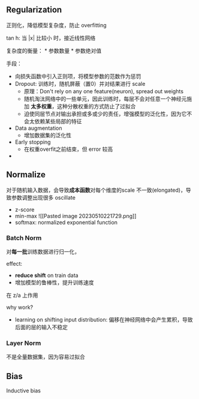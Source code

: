 


## Regularization
正则化，降低模型复杂度，防止 overfitting

tan h: 当 |x| 比较小 时，接近线性网络

复杂度的衡量： 
	* 参数数量
	* 参数绝对值

手段：
* 向损失函数中引入正则项，将模型参数的范数作为惩罚
* Dropout: 训练时，随机屏蔽（置0）并对结果进行 scale
	* 原理：Don't rely on any one feature(neuron), spread out weights
	* 随机淘汰网络中的一些单元，因此训练时，每层不会对任意一个神经元施加 **太多权重**，这种分散权重的方式防止了过拟合
	*  迫使同层节点对输出承担或多或少的责任，增强模型的泛化性，因为它不会太依赖某些局部的特征
* Data augmentation
	* 增加数据集的泛化性
* Early stopping 
	* 在权重overfit之前结束，但 error 较高
* 


## Normalize
对于随机输入数据，会导致**成本函数**对每个维度的scale 不一致(elongated)，导致参数调整出现很多 oscillate

* z-score
* min-max
	![[Pasted image 20230510221729.png]]
* softmax: normalized exponential function  

### Batch Norm
对**每一批**训练数据进行归一化， 

effect: 
* **reduce shift** on train data
* 增加模型的鲁棒性，提升训练速度 

在 z/a 上作用

why work?
* learning on shifting input distribution: 偏移在神经网络中会产生累积，导致后面的层的输入不稳定


### Layer Norm


不是全量数据集，因为容易过拟合



## Bias
Inductive bias
